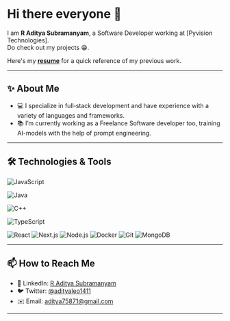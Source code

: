 <!-- ════════════════════════════════════════════════════ -->
<!--              👋 Hello, I’m [Your Name]!              -->
# Hi there everyone 👋

I am **R Aditya Subramanyam**, a Software Developer working at [Pyvision Technologies].  
Do check out my projects 😁.

Here's my [**resume**](/resume.pdf) for a quick reference of my previous work.

---

<!-- ════════════════════════════════════════════════════ -->
<!--                    🌟 About Me                      -->
## ✨ About Me

- 💻 I specialize in full‑stack development and have experience with a variety of languages and frameworks.  
- 📚 I’m currently working as a Freelance Software developer too, training AI-models with the help of prompt engineering.  

---

<!-- ════════════════════════════════════════════════════ -->
<!--                🛠 Technologies & Tools               -->
## 🛠 Technologies & Tools

<p>
  <!-- Javascript -->
 <img src="https://camo.githubusercontent.com/b50d4b5449ac9bed0fc02238425fd56db93011d5019563595023ff0bb1a02162/68747470733a2f2f696d672e736869656c64732e696f2f62616467652f4a6176615363726970742d4637444631453f7374796c653d666f722d7468652d6261646765266c6f676f3d6a617661736372697074266c6f676f436f6c6f723d626c61636b" alt="JavaScript"/>
 
  <!-- Java -->
  <img
    src="https://img.shields.io/badge/Java-ED8B00?style=for-the-badge&logo=java&logoColor=white"
    alt="Java"
  />
  <!-- C++ -->
  <img
    src="https://img.shields.io/badge/C%2B%2B-00599C?style=for-the-badge&logo=cplusplus&logoColor=white"
    alt="C++"
  />
  <!-- TypeScript -->
  <img
    src="https://img.shields.io/badge/TypeScript-3178C6?style=for-the-badge&logo=typescript&logoColor=white"
    alt="TypeScript"
  />
  <!-- React -->
  <img src="https://camo.githubusercontent.com/3467eb8e0dc6bdaa8fa6e979185d371ab39c105ec7bd6a01048806b74378d24c/68747470733a2f2f696d672e736869656c64732e696f2f62616467652f52656163742d3230323332413f7374796c653d666f722d7468652d6261646765266c6f676f3d7265616374266c6f676f436f6c6f723d363144414642" alt="React"/>
  <!-- Next.js -->
  <img
    src="https://img.shields.io/badge/Next.js-000000?style=for-the-badge&logo=next.js&logoColor=white"
    alt="Next.js"
  />
 <!-- Node.js -->
  <img src="https://camo.githubusercontent.com/8d2dde0f614101199d98e4331ca4f349ea994437190dae63353a1823929e95da/68747470733a2f2f696d672e736869656c64732e696f2f62616467652f4e6f64652e6a732d3333393933333f7374796c653d666f722d7468652d6261646765266c6f676f3d6e6f6465646f746a73266c6f676f436f6c6f723d7768697465" alt="Node.js"/>
  <!-- docker -->
  <img src="https://camo.githubusercontent.com/a1b0d308fd81d69d6cb59b067d1aa0d24ad250494bbe15d7e00086315e77ce59/68747470733a2f2f696d672e736869656c64732e696f2f62616467652f446f636b65722d3234393645443f7374796c653d666f722d7468652d6261646765266c6f676f3d646f636b6572266c6f676f436f6c6f723d7768697465" alt="Docker"/>
  <!-- Git -->
  <img src="https://camo.githubusercontent.com/8a6912ffd6e3bba0d696c8803e3ff21a37f24cbca4a3433e23af910250e974ef/68747470733a2f2f696d672e736869656c64732e696f2f62616467652f4769742d4630353033323f7374796c653d666f722d7468652d6261646765266c6f676f3d676974266c6f676f436f6c6f723d7768697465" alt="Git"/>
  <!-- MongoDB -->
  <img src="[https://img.shields.io/badge/MongoDB‑6‑47A248?style=for-the-badge&logo=mongodb&logoColor=white](https://camo.githubusercontent.com/7fd39960486cab55756ad2a543f8b190ba94408ba30e31fca84de09d732cbb09/68747470733a2f2f696d672e736869656c64732e696f2f62616467652f4d6f6e676f44422d3437413234383f7374796c653d666f722d7468652d6261646765266c6f676f3d6d6f6e676f6462266c6f676f436f6c6f723d7768697465)" alt="MongoDB"/>
</p>

---

<!-- ════════════════════════════════════════════════════ -->
<!--                   🚀 Top Projects                    -->
<!--## 🚀 Top Projects

1. [Staygreen](https://github.com/yourusername/staygreen) – A greenhouse automation dashboard.  
2. [review-code](https://github.com/yourusername/review-code) – AI‑powered pull‑request reviewer.  
3. [YouTube Transcriber‑Summarizer](https://github.com/yourusername/youtube-transcriber-summarizer) – Transcribe & summarize videos in one click.

---
-->
<!-- ════════════════════════════════════════════════════ -->
<!--                  📫 How to Reach Me                  -->
## 📫 How to Reach Me
  
- 🔗 LinkedIn: [R Aditya Subramanyam](https://www.linkedin.com/in/r-aditya-subramanyam/)  
- 🐦 Twitter: [@adityaleo1411](https://x.com/adityaleo1411)  
- ✉️ Email: [aditya75871@gmail.com](mailto:aditya75871@gmail.com)  

---
